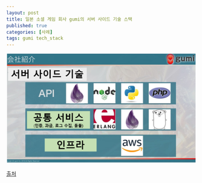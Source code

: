 ```yaml
---
layout: post
title: 일본 소셜 게임 회사 gumi의 서버 사이드 기술 스택
published: true
categories: [사례]
tags: gumi tech_stack
---
```

![](/images/2018/gumi_server_tech_stack.PNG)   
  
[출처](https://speakerdeck.com/cooldaemon/aws-summit-tokyo-2018-gumi-inc-gamu-zhi-su-less-devops-more-code-yun-yong-woxue-jian-site-motutokodowoshu-kou)    
  
